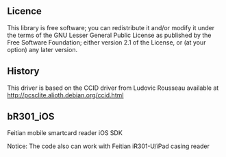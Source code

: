 Licence
-------

This library is free software; you can redistribute it and/or
modify it under the terms of the GNU Lesser General Public
License as published by the Free Software Foundation; either
version 2.1 of the License, or (at your option) any later version.

History
-------

This driver is based on the CCID driver from Ludovic Rousseau available at http://pcsclite.alioth.debian.org/ccid.html

bR301_iOS
-------

Feitian mobile smartcard reader iOS SDK

Notice: The code also can work with Feitian iR301-U/iPad casing reader
